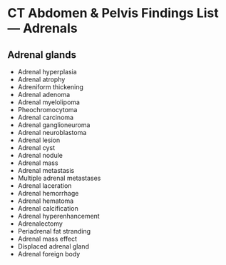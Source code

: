 # CT Abdomen & Pelvis Findings List — Adrenals

## Adrenal glands

- Adrenal hyperplasia
- Adrenal atrophy
- Adreniform thickening
- Adrenal adenoma
- Adrenal myelolipoma
- Pheochromocytoma
- Adrenal carcinoma
- Adrenal ganglioneuroma
- Adrenal neuroblastoma
- Adrenal lesion
- Adrenal cyst
- Adrenal nodule
- Adrenal mass
- Adrenal metastasis
- Multiple adrenal metastases
- Adrenal laceration
- Adrenal hemorrhage
- Adrenal hematoma
- Adrenal calcification
- Adrenal hyperenhancement
- Adrenalectomy
- Periadrenal fat stranding
- Adrenal mass effect
- Displaced adrenal gland
- Adrenal foreign body
